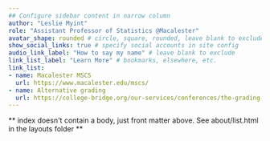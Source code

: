 ```yaml
---
## Configure sidebar content in narrow column
author: "Leslie Myint"
role: "Assistant Professor of Statistics @Macalester"
avatar_shape: rounded # circle, square, rounded, leave blank to exclude
show_social_links: true # specify social accounts in site config
audio_link_label: "How to say my name" # leave blank to exclude
link_list_label: "Learn More" # bookmarks, elsewhere, etc.
link_list:
- name: Macalester MSCS
  url: https://www.macalester.edu/mscs/
- name: Alternative grading
  url: https://college-bridge.org/our-services/conferences/the-grading-conferences/
---
```


** index doesn't contain a body, just front matter above.
See about/list.html in the layouts folder **